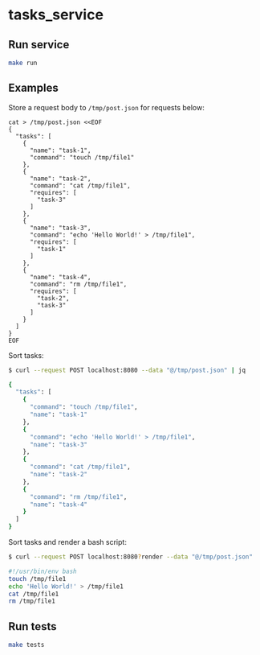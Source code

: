 # tasks_service

## Run service

```bash
make run
```

## Examples

Store a request body to `/tmp/post.json` for requests below:
```
cat > /tmp/post.json <<EOF
{
  "tasks": [
    {
      "name": "task-1",
      "command": "touch /tmp/file1"
    },
    {
      "name": "task-2",
      "command": "cat /tmp/file1",
      "requires": [
        "task-3"
      ]
    },
    {
      "name": "task-3",
      "command": "echo 'Hello World!' > /tmp/file1",
      "requires": [
        "task-1"
      ]
    },
    {
      "name": "task-4",
      "command": "rm /tmp/file1",
      "requires": [
        "task-2",
        "task-3"
      ]
    }
  ]
}
EOF
```

Sort tasks:
```bash
$ curl --request POST localhost:8080 --data "@/tmp/post.json" | jq

{
  "tasks": [
    {
      "command": "touch /tmp/file1",
      "name": "task-1"
    },
    {
      "command": "echo 'Hello World!' > /tmp/file1",
      "name": "task-3"
    },
    {
      "command": "cat /tmp/file1",
      "name": "task-2"
    },
    {
      "command": "rm /tmp/file1",
      "name": "task-4"
    }
  ]
}

```

Sort tasks and render a bash script:
```bash
$ curl --request POST localhost:8080?render --data "@/tmp/post.json"

#!/usr/bin/env bash
touch /tmp/file1
echo 'Hello World!' > /tmp/file1
cat /tmp/file1
rm /tmp/file1
```

## Run tests

```bash
make tests
```
